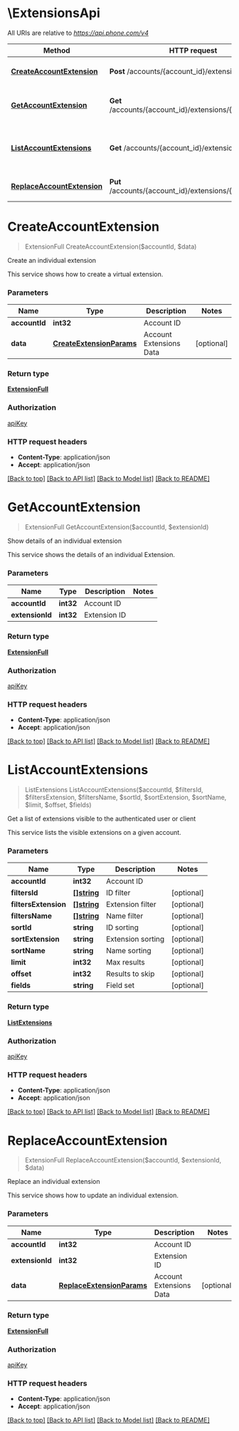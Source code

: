 # \ExtensionsApi

All URIs are relative to *https://api.phone.com/v4*

Method | HTTP request | Description
------------- | ------------- | -------------
[**CreateAccountExtension**](ExtensionsApi.md#CreateAccountExtension) | **Post** /accounts/{account_id}/extensions | Create an individual extension
[**GetAccountExtension**](ExtensionsApi.md#GetAccountExtension) | **Get** /accounts/{account_id}/extensions/{extension_id} | Show details of an individual extension
[**ListAccountExtensions**](ExtensionsApi.md#ListAccountExtensions) | **Get** /accounts/{account_id}/extensions | Get a list of extensions visible to the authenticated user or client
[**ReplaceAccountExtension**](ExtensionsApi.md#ReplaceAccountExtension) | **Put** /accounts/{account_id}/extensions/{extension_id} | Replace an individual extension


# **CreateAccountExtension**
> ExtensionFull CreateAccountExtension($accountId, $data)

Create an individual extension

This service shows how to create a virtual extension.


### Parameters

Name | Type | Description  | Notes
------------- | ------------- | ------------- | -------------
 **accountId** | **int32**| Account ID | 
 **data** | [**CreateExtensionParams**](CreateExtensionParams.md)| Account Extensions Data | [optional] 

### Return type

[**ExtensionFull**](ExtensionFull.md)

### Authorization

[apiKey](../README.md#apiKey)

### HTTP request headers

 - **Content-Type**: application/json
 - **Accept**: application/json

[[Back to top]](#) [[Back to API list]](../README.md#documentation-for-api-endpoints) [[Back to Model list]](../README.md#documentation-for-models) [[Back to README]](../README.md)

# **GetAccountExtension**
> ExtensionFull GetAccountExtension($accountId, $extensionId)

Show details of an individual extension

This service shows the details of an individual Extension.


### Parameters

Name | Type | Description  | Notes
------------- | ------------- | ------------- | -------------
 **accountId** | **int32**| Account ID | 
 **extensionId** | **int32**| Extension ID | 

### Return type

[**ExtensionFull**](ExtensionFull.md)

### Authorization

[apiKey](../README.md#apiKey)

### HTTP request headers

 - **Content-Type**: application/json
 - **Accept**: application/json

[[Back to top]](#) [[Back to API list]](../README.md#documentation-for-api-endpoints) [[Back to Model list]](../README.md#documentation-for-models) [[Back to README]](../README.md)

# **ListAccountExtensions**
> ListExtensions ListAccountExtensions($accountId, $filtersId, $filtersExtension, $filtersName, $sortId, $sortExtension, $sortName, $limit, $offset, $fields)

Get a list of extensions visible to the authenticated user or client

This service lists the visible extensions on a given account.


### Parameters

Name | Type | Description  | Notes
------------- | ------------- | ------------- | -------------
 **accountId** | **int32**| Account ID | 
 **filtersId** | [**[]string**](string.md)| ID filter | [optional] 
 **filtersExtension** | [**[]string**](string.md)| Extension filter | [optional] 
 **filtersName** | [**[]string**](string.md)| Name filter | [optional] 
 **sortId** | **string**| ID sorting | [optional] 
 **sortExtension** | **string**| Extension sorting | [optional] 
 **sortName** | **string**| Name sorting | [optional] 
 **limit** | **int32**| Max results | [optional] 
 **offset** | **int32**| Results to skip | [optional] 
 **fields** | **string**| Field set | [optional] 

### Return type

[**ListExtensions**](ListExtensions.md)

### Authorization

[apiKey](../README.md#apiKey)

### HTTP request headers

 - **Content-Type**: application/json
 - **Accept**: application/json

[[Back to top]](#) [[Back to API list]](../README.md#documentation-for-api-endpoints) [[Back to Model list]](../README.md#documentation-for-models) [[Back to README]](../README.md)

# **ReplaceAccountExtension**
> ExtensionFull ReplaceAccountExtension($accountId, $extensionId, $data)

Replace an individual extension

This service shows how to update an individual extension.


### Parameters

Name | Type | Description  | Notes
------------- | ------------- | ------------- | -------------
 **accountId** | **int32**| Account ID | 
 **extensionId** | **int32**| Extension ID | 
 **data** | [**ReplaceExtensionParams**](ReplaceExtensionParams.md)| Account Extensions Data | [optional] 

### Return type

[**ExtensionFull**](ExtensionFull.md)

### Authorization

[apiKey](../README.md#apiKey)

### HTTP request headers

 - **Content-Type**: application/json
 - **Accept**: application/json

[[Back to top]](#) [[Back to API list]](../README.md#documentation-for-api-endpoints) [[Back to Model list]](../README.md#documentation-for-models) [[Back to README]](../README.md)

